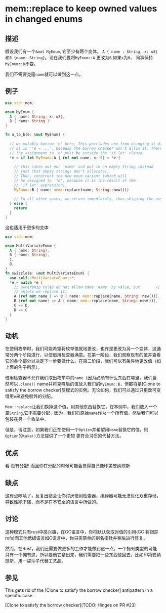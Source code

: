 # mem::replace to keep owned values in changed enums

## 描述

假设我们有一个`&mut MyEnum`, 它至少有两个变体， `A { name : String, x: u8}`和`B {name: String}`。现在我们要将`MyEnum::A` 更改为`B`,如果`x`为`0`， 同事保持`MyEnum::B`不变。

我们不需要克隆`name`就可以做到这一点。

## 例子

```rust
use std::mem;

enum MyEnum {
  A { name: String, x: u8},
  B { name: String }
}

fn a_to_b(e: &mut MyEnum) {
  
  // we mutably borrow 'e' here, This precludes use from changing it directly 
  // as in '*e = ...', because the borrow checker won't allow it. Therefore 
  // the assignment to 'e' must be outside the 'if let' clause.
  *e = if let MyEnum::A { ref mut name, x: 0} = *e {
    
    // this takes out our 'name' and put in an empty String instead 
    // (not that empty strings don't allocate).
    // Then, construct the new enum variant (which will 
  	// be assigned to '*e', because it is the result of the 
  	// 'if let' expression).
    MyEnum::B { name: mem::replace(name, String::new())}
    
    // In all other cases, we return immediately, thus skipping the assignment
  } else {
    return 
  }
}
```

这也适用于更多的变体

```rust
use std::mem;

enum MultiVariateEnum {
  A { name: String},
  B { name: String},
  C, 
  D,
}
fn swizzle(e: &mut MultiVariateEnum) {
  use self::MultiVariateEnum::*;
  *e = match *e {
    // Ownership rules do not allow take 'name' by value, but 		// we cannot take the value out of a mutable reference, 
    // unless we replace it:
    A {ref mut name } => B { name: mem::replace(name, String::new())},
    B {ref mut name} => A { name: mem::replace(name, String::new())},
    C => D,
    D => C
  }
}
```

## 动机

在使用枚举时，我们可能希望将枚举值就地更改，也许是更改为另一个变体，这通常分两个阶段进行，以使借用检查器满意。在第一阶段，我们观察现有的值并查看它的各个部分以决定下一步要做什么。在第二阶段，我们可以有条件地更改值（如上面的例子所示）。

借用检查器不允许我们取出枚举中的`name`（因为必须有什么东西在哪里，我们当然可以`.clone()` name并将克隆后的值放入我们的`MyEnum::B`，但那将是[Clone to satisfy the borrow checker]反模式的实例。无论如何，我们可以通过只更改可变借用`e`来避免额外的分配。

`Mem::replace`让我们换掉这个值，用其他东西替换它，在本例中，我们放入一个空`String`,它不需要分配，因为，我们将原始`name`作为一个所有值，然后我们可以包装在另一个枚举中。

但是，请注意，如果我们正在使用一个`Option`并希望用`None`替换它的值，则`Option`的`take()`方法提供了一个更短 更符合习惯的代替方法。

## 优点

看 没有分配! 而且你在分配的时候可能会觉得自己像印第安纳琼斯

## 缺点

这有点啰嗦了，反复出错会让你讨厌借用检查器，编译器可能无法优化双重存储，导致性能下降，而不是在不安全的语言中所做的。

## 讨论

这种模式只有rust中感兴趣，在GC语言中，你将默认获取对值的引用(GC 将跟踪refs)而其他低级语言如C语言中，你只需简单的别名指针并稍后进行修复、

然而，在Rust，我们还需要做更多的工作才能做到这一点，一个拥有类型的可能只有一个拥有这，所以要他它拿出来，我们需要把一些东西放回去，比如印第安纳琼斯，用一袋沙子代替工艺品。

## 参见

This gets rid of the [Clone to satisfy the borrow checker] antipattern in a specific case.

[Clone to satisfy the borrow checker](TODO: Hinges on PR #23)


